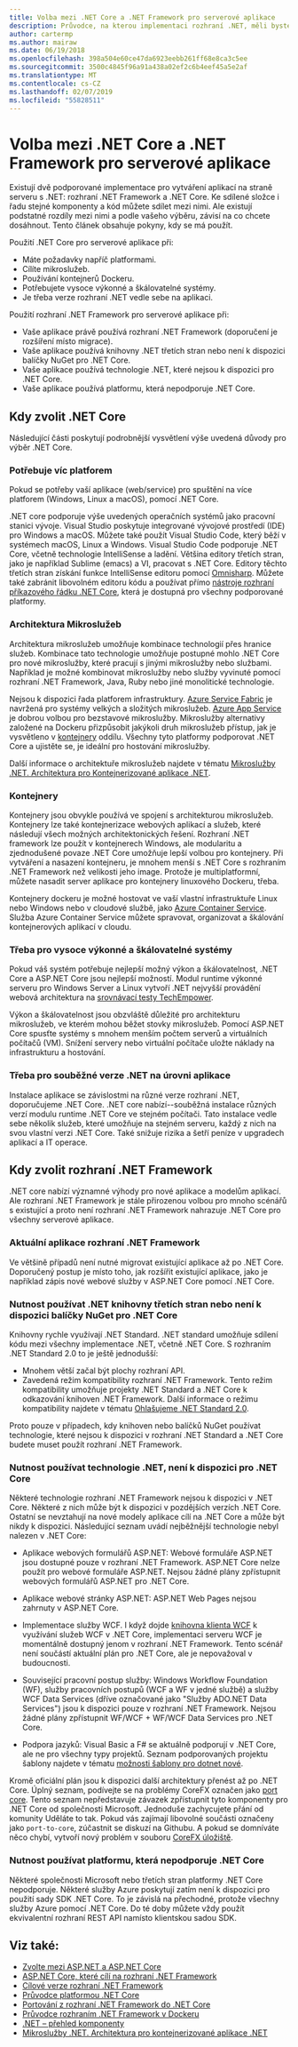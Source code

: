 ```yaml
---
title: Volba mezi .NET Core a .NET Framework pro serverové aplikace
description: Průvodce, na kterou implementaci rozhraní .NET, měli byste zvážit při vytváření serveru aplikace v .NET.
author: cartermp
ms.author: mairaw
ms.date: 06/19/2018
ms.openlocfilehash: 398a504e60ce47da6923eebb261ff68e8ca3c5ee
ms.sourcegitcommit: 3500c4845f96a91a438a02ef2c6b4eef45a5e2af
ms.translationtype: MT
ms.contentlocale: cs-CZ
ms.lasthandoff: 02/07/2019
ms.locfileid: "55828511"
---
```

# <a name="choosing-between-net-core-and-net-framework-for-server-apps"></a>Volba mezi .NET Core a .NET Framework pro serverové aplikace

Existují dvě podporované implementace pro vytváření aplikací na straně serveru s .NET: rozhraní .NET Framework a .NET Core. Ke sdílené složce i řadu stejné komponenty a kód můžete sdílet mezi nimi. Ale existují podstatné rozdíly mezi nimi a podle vašeho výběru, závisí na co chcete dosáhnout.  Tento článek obsahuje pokyny, kdy se má použít.

Použití .NET Core pro serverové aplikace při:

* Máte požadavky napříč platformami.
* Cílíte mikroslužeb.
* Používání kontejnerů Dockeru.
* Potřebujete vysoce výkonné a škálovatelné systémy.
* Je třeba verze rozhraní .NET vedle sebe na aplikaci.

Použití rozhraní .NET Framework pro serverové aplikace při:

* Vaše aplikace právě používá rozhraní .NET Framework (doporučení je rozšíření místo migrace).
* Vaše aplikace používá knihovny .NET třetích stran nebo není k dispozici balíčky NuGet pro .NET Core.
* Vaše aplikace používá technologie .NET, které nejsou k dispozici pro .NET Core.
* Vaše aplikace používá platformu, která nepodporuje .NET Core.

## <a name="when-to-choose-net-core"></a>Kdy zvolit .NET Core

Následující části poskytují podrobnější vysvětlení výše uvedená důvody pro výběr .NET Core.

### <a name="cross-platform-needs"></a>Potřebuje víc platforem

Pokud se potřeby vaší aplikace (web/service) pro spuštění na více platforem (Windows, Linux a macOS), pomocí .NET Core.

.NET core podporuje výše uvedených operačních systémů jako pracovní stanici vývoje. Visual Studio poskytuje integrované vývojové prostředí (IDE) pro Windows a macOS. Můžete také použít Visual Studio Code, který běží v systémech macOS, Linux a Windows. Visual Studio Code podporuje .NET Core, včetně technologie IntelliSense a ladění. Většina editory třetích stran, jako je například Sublime (emacs) a VI, pracovat s .NET Core. Editory těchto třetích stran získání funkce IntelliSense editoru pomocí [Omnisharp](https://www.omnisharp.net/). Můžete také zabránit libovolném editoru kódu a používat přímo [nástroje rozhraní příkazového řádku .NET Core](../core/tools/index.md), která je dostupná pro všechny podporované platformy.

### <a name="microservices-architecture"></a>Architektura Mikroslužeb

Architektura mikroslužeb umožňuje kombinace technologií přes hranice služeb. Kombinace tato technologie umožňuje postupné mohlo .NET Core pro nové mikroslužby, které pracují s jinými mikroslužby nebo službami. Například je možné kombinovat mikroslužby nebo služby vyvinuté pomocí rozhraní .NET Framework, Java, Ruby nebo jiné monolitické technologie.

Nejsou k dispozici řada platforem infrastruktury. [Azure Service Fabric](https://azure.microsoft.com/services/service-fabric/) je navržená pro systémy velkých a složitých mikroslužeb. [Azure App Service](https://azure.microsoft.com/services/app-service/) je dobrou volbou pro bezstavové mikroslužby. Mikroslužby alternativy založené na Dockeru přizpůsobit jakýkoli druh mikroslužeb přístup, jak je vysvětleno v [kontejnery](#containers) oddílu. Všechny tyto platformy podporovat .NET Core a ujistěte se, je ideální pro hostování mikroslužby.

Další informace o architektuře mikroslužeb najdete v tématu [Mikroslužby .NET. Architektura pro Kontejnerizované aplikace .NET](microservices-architecture/index.md).

### <a name="containers"></a>Kontejnery

Kontejnery jsou obvykle používá ve spojení s architekturou mikroslužeb. Kontejnery lze také kontejnerizace webových aplikací a služeb, které následují všech možných architektonických řešení. Rozhraní .NET framework lze použít v kontejnerech Windows, ale modularitu a zjednodušené povaze .NET Core umožňuje lepší volbou pro kontejnery. Při vytváření a nasazení kontejneru, je mnohem menší s .NET Core s rozhraním .NET Framework než velikosti jeho image. Protože je multiplatformní, můžete nasadit server aplikace pro kontejnery linuxového Dockeru, třeba.

Kontejnery dockeru je možné hostovat ve vaší vlastní infrastruktuře Linux nebo Windows nebo v cloudové službě, jako [Azure Container Service](https://azure.microsoft.com/services/container-service/). Služba Azure Container Service můžete spravovat, organizovat a škálování kontejnerových aplikací v cloudu.

### <a name="a-need-for-high-performance-and-scalable-systems"></a>Třeba pro vysoce výkonné a škálovatelné systémy

Pokud váš systém potřebuje nejlepší možný výkon a škálovatelnost, .NET Core a ASP.NET Core jsou nejlepší možností. Modul runtime výkonné serveru pro Windows Server a Linux vytvoří .NET nejvyšší provádění webová architektura na [srovnávací testy TechEmpower](https://www.techempower.com/benchmarks/#hw=ph&test=plaintext).

Výkon a škálovatelnost jsou obzvláště důležité pro architekturu mikroslužeb, ve kterém mohou běžet stovky mikroslužeb. Pomocí ASP.NET Core spusťte systémy s mnohem menším počtem serverů a virtuálních počítačů (VM). Snížení servery nebo virtuální počítače uložte náklady na infrastrukturu a hostování.

### <a name="a-need-for-side-by-side-of-net-versions-per-application-level"></a>Třeba pro souběžné verze .NET na úrovni aplikace

Instalace aplikace se závislostmi na různé verze rozhraní .NET, doporučujeme .NET Core. .NET core nabízí--souběžná instalace různých verzí modulu runtime .NET Core ve stejném počítači. Tato instalace vedle sebe několik služeb, které umožňuje na stejném serveru, každý z nich na svou vlastní verzi .NET Core. Také snižuje rizika a šetří peníze v upgradech aplikací a IT operace.

## <a name="when-to-choose-net-framework"></a>Kdy zvolit rozhraní .NET Framework

.NET core nabízí významné výhody pro nové aplikace a modelům aplikací. Ale rozhraní .NET Framework je stále přirozenou volbou pro mnoho scénářů s existující a proto není rozhraní .NET Framework nahrazuje .NET Core pro všechny serverové aplikace.

### <a name="current-net-framework-applications"></a>Aktuální aplikace rozhraní .NET Framework

Ve většině případů není nutné migrovat existující aplikace až po .NET Core. Doporučený postup je místo toho, jak rozšířit existující aplikace, jako je například zápis nové webové služby v ASP.NET Core pomocí .NET Core.

### <a name="a-need-to-use-third-party-net-libraries-or-nuget-packages-not-available-for-net-core"></a>Nutnost používat .NET knihovny třetích stran nebo není k dispozici balíčky NuGet pro .NET Core

Knihovny rychle využívají .NET Standard. .NET standard umožňuje sdílení kódu mezi všechny implementace .NET, včetně .NET Core. S rozhraním .NET Standard 2.0 to je ještě jednodušší:

- Mnohem větší začal být plochy rozhraní API. 
- Zavedená režim kompatibility rozhraní .NET Framework. Tento režim kompatibility umožňuje projekty .NET Standard a .NET Core k odkazování knihoven .NET Framework. Další informace o režimu kompatibility najdete v tématu [Ohlašujeme .NET Standard 2.0](https://blogs.msdn.microsoft.com/dotnet/2017/08/14/announcing-net-standard-2-0/).

Proto pouze v případech, kdy knihoven nebo balíčků NuGet používat technologie, které nejsou k dispozici v rozhraní .NET Standard a .NET Core budete muset použít rozhraní .NET Framework.

### <a name="a-need-to-use-net-technologies-not-available-for-net-core"></a>Nutnost používat technologie .NET, není k dispozici pro .NET Core

Některé technologie rozhraní .NET Framework nejsou k dispozici v .NET Core. Některé z nich může být k dispozici v pozdějších verzích .NET Core. Ostatní se nevztahují na nové modely aplikace cílí na .NET Core a může být nikdy k dispozici. Následující seznam uvádí nejběžnější technologie nebyl nalezen v .NET Core:

* Aplikace webových formulářů ASP.NET: Webové formuláře ASP.NET jsou dostupné pouze v rozhraní .NET Framework. ASP.NET Core nelze použít pro webové formuláře ASP.NET. Nejsou žádné plány zpřístupnit webových formulářů ASP.NET pro .NET Core.

* Aplikace webové stránky ASP.NET: ASP.NET Web Pages nejsou zahrnuty v ASP.NET Core. 

* Implementace služby WCF. I když dojde [knihovna klienta WCF](https://github.com/dotnet/wcf) k využívání služeb WCF v .NET Core, implementaci serveru WCF je momentálně dostupný jenom v rozhraní .NET Framework. Tento scénář není součástí aktuální plán pro .NET Core, ale je nepovažoval v budoucnosti.

* Související pracovní postup služby: Windows Workflow Foundation (WF), služby pracovních postupů (WCF a WF v jedné službě) a služby WCF Data Services (dříve označované jako "Služby ADO.NET Data Services") jsou k dispozici pouze v rozhraní .NET Framework.  Nejsou žádné plány zpřístupnit WF/WCF + WF/WCF Data Services pro .NET Core.

* Podpora jazyků: Visual Basic a F# se aktuálně podporují v .NET Core, ale ne pro všechny typy projektů. Seznam podporovaných projektu šablony najdete v tématu [možnosti šablony pro dotnet nové](../core/tools/dotnet-new.md#arguments).

Kromě oficiální plán jsou k dispozici další architektury přenést až po .NET Core. Úplný seznam, podívejte se na problémy CoreFX označen jako [port core](https://github.com/dotnet/corefx/issues?q=is%3Aopen+is%3Aissue+label%3Aport-to-core). Tento seznam nepředstavuje závazek zpřístupnit tyto komponenty pro .NET Core od společnosti Microsoft. Jednoduše zachycujete přání od komunity Uděláte to tak. Pokud vás zajímají libovolné součásti označeny jako `port-to-core`, zúčastnit se diskuzí na Githubu. A pokud se domníváte něco chybí, vytvoří nový problém v souboru [CoreFX úložiště](https://github.com/dotnet/corefx/issues/new).

### <a name="a-need-to-use-a-platform-that-doesnt-support-net-core"></a>Nutnost používat platformu, která nepodporuje .NET Core

Některé společnosti Microsoft nebo třetích stran platformy .NET Core nepodporuje. Některé služby Azure poskytují zatím není k dispozici pro použití sady SDK .NET Core. To je závislá na přechodné, protože všechny služby Azure pomocí .NET Core. Do té doby můžete vždy použít ekvivalentní rozhraní REST API namísto klientskou sadou SDK.

## <a name="see-also"></a>Viz také:

- [Zvolte mezi ASP.NET a ASP.NET Core](/aspnet/core/choose-aspnet-framework)
- [ASP.NET Core, které cílí na rozhraní .NET Framework](/aspnet/core#aspnet-core-targeting-net-framework)
- [Cílové verze rozhraní .NET Framework](frameworks.md)
- [Průvodce platformou .NET Core](../core/index.md)
- [Portování z rozhraní .NET Framework do .NET Core](../core/porting/index.md)
- [Průvodce rozhraním .NET Framework v Dockeru](../framework/docker/index.md)
- [.NET – přehled komponenty](components.md)
- [Mikroslužby .NET. Architektura pro kontejnerizované aplikace .NET](microservices-architecture/index.md)
